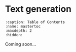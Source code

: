 # Text generation

```{toctree}
:caption: Table of Contents
:name: mastertoc
:maxdepth: 2
:hidden:

```

Coming soon...
